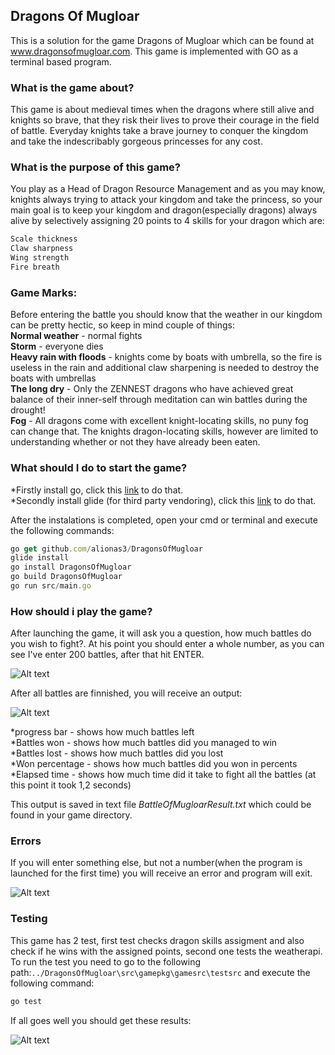## Dragons Of Mugloar
This is a solution for the game Dragons of Mugloar which can be found at www.dragonsofmugloar.com. This game is implemented with GO as a terminal based program.

<h3><b>What is the game about?</b></h3>

This game is about medieval times when the dragons where still alive and knights so brave, that they risk their lives to prove their courage in the field of battle. Everyday knights take a brave journey to conquer the kingdom and take the indescribably gorgeous princesses for any cost.

<h3><b>What is the purpose of this game?</b></h3>

You play as a Head of Dragon Resource Management and as you may know, knights always trying to attack your kingdom and take the princess, so your main goal is to keep your kingdom and dragon(especially dragons) always alive by selectively assigning 20 points to 4 skills for your dragon which are:
```javascript
Scale thickness
Claw sharpness
Wing strength
Fire breath
```
<h3><b>Game Marks:</b></h3>

Before entering the battle you should know that the weather in our kingdom can be pretty hectic, so keep in mind couple of things:
<br />**Normal weather** - normal fights
<br />**Storm** - everyone dies
<br />**Heavy rain with floods** - knights come by boats with umbrella, so the fire is useless in the rain and additional claw sharpening is needed to destroy the boats with umbrellas
<br />**The long dry** - Only the ZENNEST dragons who have achieved great balance of their inner-self through meditation can win battles during the drought!
<br />**Fog** - All dragons come with excellent knight-locating skills, no puny fog can change that. The knights dragon-locating skills, however are limited to understanding whether or not they have already been eaten.

<h3><b>What should I do to start the game?</b></h3>

*Firstly install go, click this [link](https://golang.org/doc/install) to do that.<br>
*Secondly install glide (for third party vendoring), click this [link](https://github.com/Masterminds/glide) to do that.<br>

After the instalations is completed, open your cmd or terminal and execute the following commands:

```javascript
go get github.com/alionas3/DragonsOfMugloar
glide install
go install DragonsOfMugloar
go build DragonsOfMugloar
go run src/main.go
```

<h3><b>How should i play the game?</b></h3>

After launching the game, it will ask you a question, how much battles do you wish to fight?. At his point you should enter a whole number, as you can see I've enter 200 battles, after that hit ENTER.

![Alt text](http://i.imgur.com/zbtNEcr.png)

After all battles are finnished, you will receive an output:

![Alt text](http://i.imgur.com/j1b3YWn.png)

*progress bar - shows how much battles left<br>
*Battles won - shows how much battles did you managed to win<br>
*Battles lost - shows how much battles did you lost<br>
*Won percentage - shows how much battles did you won in percents<br>
*Elapsed time - shows how much time did it take to fight all the battles (at this point it took 1,2 seconds)

This output is saved in text file *BattleOfMugloarResult.txt* which could be found in your game directory.

<h3><b>Errors</b></h3>

If you will enter something else, but not a number(when the program is launched for the first time) you will receive an error and program will exit.

![Alt text](http://i.imgur.com/lIflQkt.png)

<h3><b>Testing</b></h3>

This game has 2 test, first test checks dragon skills assigment and also check if he wins with the assigned points, second one tests the weatherapi. To run the test you need to go to the following path:```../DragonsOfMugloar\src\gamepkg\gamesrc\testsrc``` and execute the following command:

```javascript
go test
```

If all goes well you should get these results:


![Alt text](http://i.imgur.com/98Y1wt4.png)
